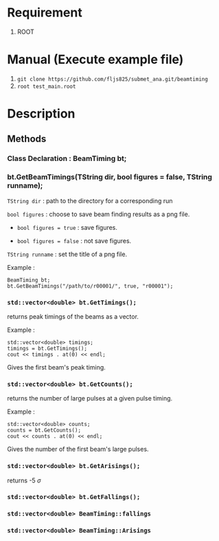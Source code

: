 # Requirement
1. ROOT
# Manual (Execute example file)
1. `git clone https://github.com/fljs825/submet_ana.git/beamtiming`
2. `root test_main.root`
# Description
## Methods
### Class Declaration : BeamTiming bt;
### bt.GetBeamTimings(TString dir, bool figures = false, TString runname);
`TString dir` : path to the directory for a corresponding run

`bool figures` : choose to save beam finding results as a png file. 

- `bool figures = true` : save figures. 

- `bool figures = false` : not save figures.

`TString runname` : set the title of a png file.

Example : 
```
BeamTiming bt;
bt.GetBeamTimings("/path/to/r00001/", true, "r00001");
```

### `std::vector<double> bt.GetTimings();`

returns peak timings of the beams as a vector.

Example :
```
std::vector<double> timings;
timings = bt.GetTimings();
cout << timings . at(0) << endl;
```
Gives the first beam's peak timing. 

### `std::vector<double> bt.GetCounts();`

returns the number of large pulses at a given pulse timing.

Example : 
```
std::vector<double> counts;
counts = bt.GetCounts();
cout << counts . at(0) << endl;
```
Gives the number of the first beam's large pulses. 

### `std::vector<double> bt.GetArisings();`

returns -5 $\sigma$

### `std::vector<double> bt.GetFallings();`


### `std::vector<double> BeamTiming::fallings`
### `std::vector<double> BeamTiming::Arisings`
### 

